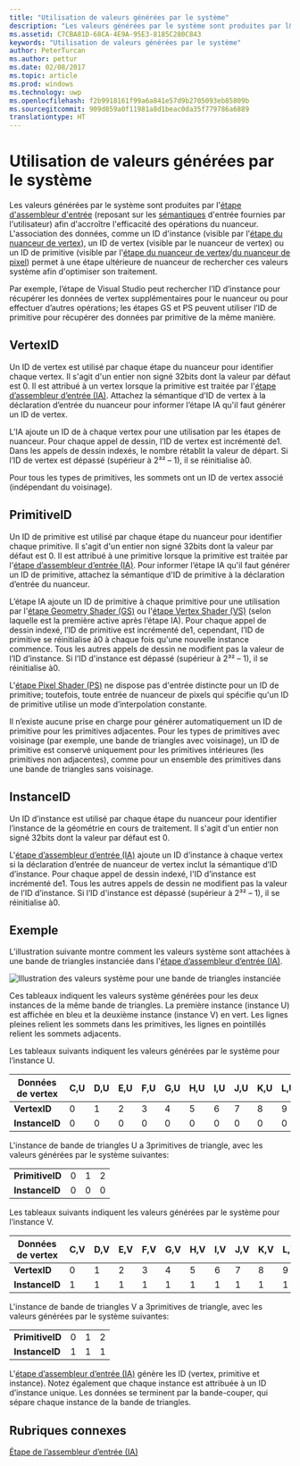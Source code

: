 ```yaml
---
title: "Utilisation de valeurs générées par le système"
description: "Les valeurs générées par le système sont produites par l&quot;étape d&quot;assembleur d&quot;entrée (reposant sur les sémantiques d&quot;entrée fournies par l&quot;utilisateur) afin d&quot;accroître l&quot;efficacité des opérations du nuanceur."
ms.assetid: C7CBA81D-68CA-4E9A-95E3-8185C280C843
keywords: "Utilisation de valeurs générées par le système"
author: PeterTurcan
ms.author: pettur
ms.date: 02/08/2017
ms.topic: article
ms.prod: windows
ms.technology: uwp
ms.openlocfilehash: f2b9918161f99a6a841e57d9b2705093eb85809b
ms.sourcegitcommit: 909d859a0f11981a8d1beac0da35f779786a6889
translationtype: HT
---
```

# <a name="span-iddirect3dconceptsusingsystem-generatedvaluesspanusing-system-generated-values"></a><span id="direct3dconcepts.using_system-generated_values"></span>Utilisation de valeurs générées par le système


Les valeurs générées par le système sont produites par l'[étape d'assembleur d'entrée](input-assembler-stage--ia-.md) (reposant sur les [sémantiques](https://msdn.microsoft.com/library/windows/desktop/bb509647) d'entrée fournies par l'utilisateur) afin d'accroître l'efficacité des opérations du nuanceur. L'association des données, comme un ID d'instance (visible par l'[étape du nuanceur de vertex](vertex-shader-stage--vs-.md)), un ID de vertex (visible par le nuanceur de vertex) ou un ID de primitive (visible par l'[étape du nuanceur de vertex](geometry-shader-stage--gs-.md)/[du nuanceur de pixel](pixel-shader-stage--ps-.md)) permet à une étape ultérieure de nuanceur de rechercher ces valeurs système afin d'optimiser son traitement.

Par exemple, l’étape de Visual Studio peut rechercher l’ID d’instance pour récupérer les données de vertex supplémentaires pour le nuanceur ou pour effectuer d’autres opérations; les étapes GS et PS peuvent utiliser l’ID de primitive pour récupérer des données par primitive de la même manière.

## <a name="span-idvertexidspanspan-idvertexidspanspan-idvertexidspanvertexid"></a><span id="VertexID"></span><span id="vertexid"></span><span id="VERTEXID"></span>VertexID


Un ID de vertex est utilisé par chaque étape du nuanceur pour identifier chaque vertex. Il s'agit d'un entier non signé 32bits dont la valeur par défaut est 0. Il est attribué à un vertex lorsque la primitive est traitée par l'[étape d’assembleur d’entrée (IA)](input-assembler-stage--ia-.md). Attachez la sémantique d'ID de vertex à la déclaration d’entrée du nuanceur pour informer l’étape IA qu'il faut générer un ID de vertex.

L’IA ajoute un ID de à chaque vertex pour une utilisation par les étapes de nuanceur. Pour chaque appel de dessin, l’ID de vertex est incrémenté de1. Dans les appels de dessin indexés, le nombre rétablit la valeur de départ. Si l’ID de vertex est dépassé (supérieur à 2³² – 1), il se réinitialise à0.

Pour tous les types de primitives, les sommets ont un ID de vertex associé (indépendant du voisinage).

## <a name="span-idprimitiveidspanspan-idprimitiveidspanspan-idprimitiveidspanprimitiveid"></a><span id="PrimitiveID"></span><span id="primitiveid"></span><span id="PRIMITIVEID"></span>PrimitiveID


Un ID de primitive est utilisé par chaque étape du nuanceur pour identifier chaque primitive. Il s'agit d'un entier non signé 32bits dont la valeur par défaut est 0. Il est attribué à une primitive lorsque la primitive est traitée par l'[étape d’assembleur d’entrée (IA)](input-assembler-stage--ia-.md). Pour informer l’étape IA qu'il faut générer un ID de primitive, attachez la sémantique d'ID de primitive à la déclaration d’entrée du nuanceur.

L’étape IA ajoute un ID de primitive à chaque primitive pour une utilisation par l'[étape Geometry Shader (GS)](geometry-shader-stage--gs-.md) ou l'[étape Vertex Shader (VS)](vertex-shader-stage--vs-.md) (selon laquelle est la première active après l’étape IA). Pour chaque appel de dessin indexé, l’ID de primitive est incrémenté de1, cependant, l’ID de primitive se réinitialise à0 à chaque fois qu'une nouvelle instance commence. Tous les autres appels de dessin ne modifient pas la valeur de l’ID d’instance. Si l’ID d'instance est dépassé (supérieur à 2³² – 1), il se réinitialise à0.

L'[étape Pixel Shader (PS)](pixel-shader-stage--ps-.md) ne dispose pas d'entrée distincte pour un ID de primitive; toutefois, toute entrée de nuanceur de pixels qui spécifie qu'un ID de primitive utilise un mode d’interpolation constante.

Il n’existe aucune prise en charge pour générer automatiquement un ID de primitive pour les primitives adjacentes. Pour les types de primitives avec voisinage (par exemple, une bande de triangles avec voisinage), un ID de primitive est conservé uniquement pour les primitives intérieures (les primitives non adjacentes), comme pour un ensemble des primitives dans une bande de triangles sans voisinage.

## <a name="span-idinstanceidspanspan-idinstanceidspanspan-idinstanceidspaninstanceid"></a><span id="InstanceID"></span><span id="instanceid"></span><span id="INSTANCEID"></span>InstanceID


Un ID d’instance est utilisé par chaque étape du nuanceur pour identifier l’instance de la géométrie en cours de traitement. Il s'agit d'un entier non signé 32bits dont la valeur par défaut est 0.

L'[étape d’assembleur d’entrée (IA)](input-assembler-stage--ia-.md) ajoute un ID d’instance à chaque vertex si la déclaration d’entrée de nuanceur de vertex inclut la sémantique d’ID d’instance. Pour chaque appel de dessin indexé, l'ID d’instance est incrémenté de1. Tous les autres appels de dessin ne modifient pas la valeur de l’ID d’instance. Si l’ID d'instance est dépassé (supérieur à 2³² – 1), il se réinitialise à0.

## <a name="span-idexamplespanspan-idexamplespanspan-idexamplespanexample"></a><span id="Example"></span><span id="example"></span><span id="EXAMPLE"></span>Exemple


L’illustration suivante montre comment les valeurs système sont attachées à une bande de triangles instanciée dans l'[étape d’assembleur d’entrée (IA)](input-assembler-stage--ia-.md).

![Illustration des valeurs système pour une bande de triangles instanciée](images/d3d10-ia-example.png)

Ces tableaux indiquent les valeurs système générées pour les deux instances de la même bande de triangles. La première instance (instance U) est affichée en bleu et la deuxième instance (instance V) en vert. Les lignes pleines relient les sommets dans les primitives, les lignes en pointillés relient les sommets adjacents.

Les tableaux suivants indiquent les valeurs générées par le système pour l’instance U.

| Données de vertex    | C,U | D,U | E,U | F,U | G,U | H,U | I,U | J,U | K,U | L,U |
|----------------|-----|-----|-----|-----|-----|-----|-----|-----|-----|-----|
| **VertexID**   | 0   | 1   | 2   | 3   | 4   | 5   | 6   | 7   | 8   | 9   |
| **InstanceID** | 0   | 0   | 0   | 0   | 0   | 0   | 0   | 0   | 0   | 0   |

 

L'instance de bande de triangles U a 3primitives de triangle, avec les valeurs générées par le système suivantes:

|                 |     |     |     |
|-----------------|-----|-----|-----|
| **PrimitiveID** | 0   | 1   | 2   |
| **InstanceID**  | 0   | 0   | 0   |

 

Les tableaux suivants indiquent les valeurs générées par le système pour l’instance V.

| Données de vertex    | C,V | D,V | E,V | F,V | G,V | H,V | I,V | J,V | K,V | L,V |
|----------------|-----|-----|-----|-----|-----|-----|-----|-----|-----|-----|
| **VertexID**   | 0   | 1   | 2   | 3   | 4   | 5   | 6   | 7   | 8   | 9   |
| **InstanceID** | 1   | 1   | 1   | 1   | 1   | 1   | 1   | 1   | 1   | 1   |

 

L'instance de bande de triangles V a 3primitives de triangle, avec les valeurs générées par le système suivantes:

|                 |     |     |     |
|-----------------|-----|-----|-----|
| **PrimitiveID** | 0   | 1   | 2   |
| **InstanceID**  | 1   | 1   | 1   |

 

L'[étape d’assembleur d’entrée (IA)](input-assembler-stage--ia-.md) génère les ID (vertex, primitive et instance). Notez également que chaque instance est attribuée à un ID d’instance unique. Les données se terminent par la bande-couper, qui sépare chaque instance de la bande de triangles.

## <a name="span-idrelated-topicsspanrelated-topics"></a><span id="related-topics"></span>Rubriques connexes


[Étape de l’assembleur d’entrée (IA)](input-assembler-stage--ia-.md)

 

 




